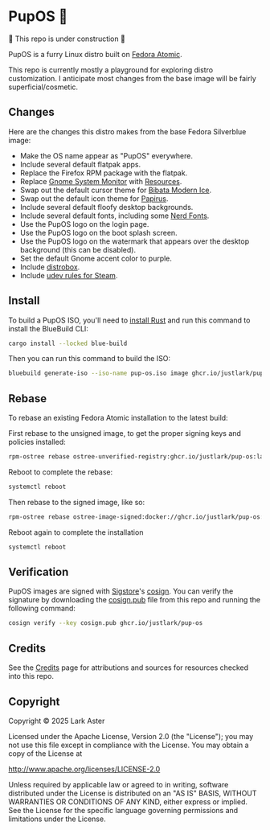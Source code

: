 # PupOS 🐶

🚧 This repo is under construction 🚧

PupOS is a furry Linux distro built on [Fedora
Atomic](https://fedoraproject.org/atomic-desktops/).

This repo is currently mostly a playground for exploring distro customization. I
anticipate most changes from the base image will be fairly superficial/cosmetic.

## Changes

Here are the changes this distro makes from the base Fedora Silverblue image:

- Make the OS name appear as "PupOS" everywhere.
- Include several default flatpak apps.
- Replace the Firefox RPM package with the flatpak.
- Replace [Gnome System Monitor](https://apps.gnome.org/SystemMonitor/) with
  [Resources](https://flathub.org/apps/net.nokyan.Resources).
- Swap out the default cursor theme for [Bibata Modern
  Ice](https://github.com/ful1e5/Bibata_Cursor).
- Swap out the default icon theme for
  [Papirus](https://github.com/PapirusDevelopmentTeam/papirus-icon-theme).
- Include several default floofy desktop backgrounds.
- Include several default fonts, including some [Nerd
  Fonts](https://www.nerdfonts.com/).
- Use the PupOS logo on the login page.
- Use the PupOS logo on the boot splash screen.
- Use the PupOS logo on the watermark that appears over the desktop background
  (this can be disabled).
- Set the default Gnome accent color to purple.
- Include [distrobox](https://distrobox.it/).
- Include [udev rules for
  Steam](https://github.com/ValveSoftware/steam-devices).

## Install

To build a PupOS ISO, you'll need to [install
Rust](https://www.rust-lang.org/tools/install) and run this command to install
the BlueBuild CLI:

```bash
cargo install --locked blue-build
```

Then you can run this command to build the ISO:

```bash
bluebuild generate-iso --iso-name pup-os.iso image ghcr.io/justlark/pup-os
```

## Rebase

To rebase an existing Fedora Atomic installation to the latest build:

First rebase to the unsigned image, to get the proper signing keys and policies
installed:

```bash
rpm-ostree rebase ostree-unverified-registry:ghcr.io/justlark/pup-os:latest
```

Reboot to complete the rebase:

```bash
systemctl reboot
```

Then rebase to the signed image, like so:

```bash
rpm-ostree rebase ostree-image-signed:docker://ghcr.io/justlark/pup-os:latest
```

Reboot again to complete the installation

```bash
systemctl reboot
```

## Verification

PupOS images are signed with [Sigstore](https://www.sigstore.dev/)'s
[cosign](https://github.com/sigstore/cosign). You can verify the signature by
downloading the [cosign.pub](./cosign.pub) file from this repo and running the
following command:

```bash
cosign verify --key cosign.pub ghcr.io/justlark/pup-os
```

## Credits

See the [Credits](./docs/credits.md) page for attributions and sources for
resources checked into this repo.

## Copyright

Copyright © 2025 Lark Aster

Licensed under the Apache License, Version 2.0 (the "License"); you may not use
this file except in compliance with the License. You may obtain a copy of the
License at

http://www.apache.org/licenses/LICENSE-2.0

Unless required by applicable law or agreed to in writing, software distributed
under the License is distributed on an "AS IS" BASIS, WITHOUT WARRANTIES OR
CONDITIONS OF ANY KIND, either express or implied. See the License for the
specific language governing permissions and limitations under the License.
